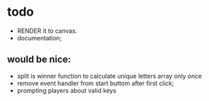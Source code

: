 # todo
- RENDER it to canvas.
- documentation;
## would be nice:
- split is winner function to calculate unique letters array only once
- remove event handler from start buttom after first click;
- prompting players about valid keys